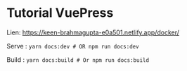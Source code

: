 # Tutorial VuePress 

Lien: https://keen-brahmagupta-e0a501.netlify.app/docker/

Serve : ```yarn docs:dev # OR npm run docs:dev```

Build : ```yarn docs:build # Or npm run docs:build```
